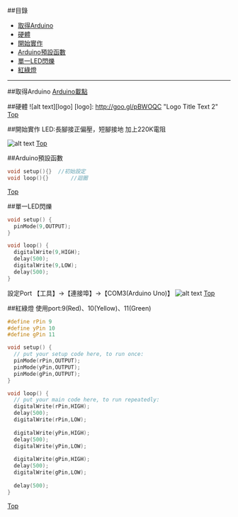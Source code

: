 <a name="top"></a>
##目錄
  * [取得Arduino](#getStart)
  * [硬體](#hardware)
  * [開始實作](#handle)
  * [Arduino預設函數](#function)
  * [單一LED閃爍](#1LED)
  * [紅綠燈](#3Light)

<hr>

<a name="getStart"></a>
##取得Arduino
[Arduino載點](http://arduino.cc/en/Main/Software)


<a name="hardware"></a>
##硬體
![alt text][logo]
[logo]: http://goo.gl/pBWOQC "Logo Title Text 2"
[Top](#top)


<a name="handle"></a>
##開始實作
LED:長腳接正偏壓，短腳接地
加上220K電阻

![alt text](http://goo.gl/qMj4ir)
[Top](#top)


<a name="function"></a>
##Arduino預設函數
```c
void setup(){}  //初始設定
void loop(){}		//迴圈
```
[Top](#top)


<a name="1LED"></a>
##單一LED閃爍
```c
void setup() {
  pinMode(9,OUTPUT);
}

void loop() {
  digitalWrite(9,HIGH);
  delay(500);
  digitalWrite(9,LOW);
  delay(500);
}
```

設定Port
【工具】->【連接埠】->【COM3(Arduino Uno)】
![alt text](http://goo.gl/zjvaRi)
[Top](#top)



<a name="3Light"></a>
##紅綠燈
使用port:9(Red)、10(Yellow)、11(Green)

```c
#define rPin 9
#define yPin 10
#define gPin 11

void setup() {
  // put your setup code here, to run once:
  pinMode(rPin,OUTPUT);
  pinMode(yPin,OUTPUT);
  pinMode(gPin,OUTPUT);
}

void loop() {
  // put your main code here, to run repeatedly:
  digitalWrite(rPin,HIGH);
  delay(500);
  digitalWrite(rPin,LOW);
  
  digitalWrite(yPin,HIGH);
  delay(500);
  digitalWrite(yPin,LOW);
  
  digitalWrite(gPin,HIGH);
  delay(500);
  digitalWrite(gPin,LOW);
  
  delay(500);
}
```
[Top](#top)





